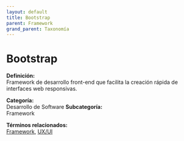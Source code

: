 ```yaml
---
layout: default
title: Bootstrap
parent: Framework
grand_parent: Taxonomía
---
```


# Bootstrap

**Definición:**  
Framework de desarrollo front-end que facilita la creación rápida de interfaces web responsivas.

**Categoría:**  
Desarrollo de Software 
**Subcategoría:**  
Framework

**Términos relacionados:**  
[Framework](https://maleniski.github.io/diccionario-angl-tec-mx/docs/taxonomia/desarrollo-de-software/framework/framework.html), [UX/UI](https://maleniski.github.io/diccionario-angl-tec-mx/docs/taxonomia/desarrollo-de-software/framework/uxui.html)

